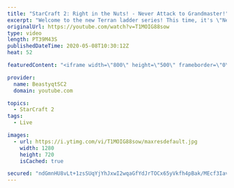 ```yaml
---
title: "StarCraft 2: Right in the Nuts! - Never Attack to Grandmaster!"
excerpt: "Welcome to the new Terran ladder series! This time, it's \"Never Attack to Grandmaster!\" In this challenge, I play as Terran on the EU ladder, and in every game I'm not allowed to attack with any units except for using Ghosts. I'm allowed to make any army units for defending, as long as I don't attack"
originalUrl: https://youtube.com/watch?v=T1MOIG88sow
type: video
length: PT39M43S
publishedDateTime: 2020-05-08T10:30:12Z
heat: 52

featuredContent: "<iframe width=\"800\" height=\"500\" frameborder=\"0\" src=\"https://www.youtube.com/embed/T1MOIG88sow\" allow=\"accelerometer; autoplay; encrypted-media; gyroscope; picture-in-picture\" allowfullscreen></iframe>"

provider:
  name: BeastyqtSC2
  domain: youtube.com

topics:
  - StarCraft 2
tags:
  - Live

images:
  - url: https://i.ytimg.com/vi/T1MOIG88sow/maxresdefault.jpg
    width: 1280
    height: 720
    isCached: true

secured: "ndGmnHU8vLt+1zsSUqYjYhJxwI2wqaGfYdJrTOCx65yVkfh4pBak/MEcf3IavrOXojnz1W/IRTBA/CXHCMRvGX5Zj/hpMyleH6E8x3JAIbAjVZ1YAw91Z9TkU/KSR9dhZVLHjSa4LgStbPN+Lg7YbJm1iD24VPA6cj9kn2uc/b3S2+WAsIUYeH3v9Brwp59Mvl7Qwqx8suzIxJaU0eKBxxApPLULJu9nhuvAH5VoEKg8ot3u1OFrMdLZ8woCq3xwbsgp0B2Cr9DvTCtgKD1e7EYQggosrZb/c702nkk9XR+aAPbqjSxBnywwqtLU7E93iScmtpEDmKkWN1KSiwEinJ0CtjrH1umtLoX27U7W1DOW+zBEE0mpUBlf9Gvp48nKlH9CjHcY6kkrGZ2mu//QniUdSyY7zJD82bueSzoexkI=;cmla3dmc0EauDKf7fZlLJQ=="
---
```


